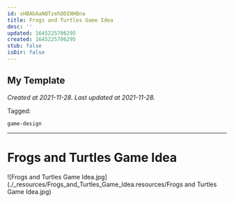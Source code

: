 ```yaml
---
id: sHBAbAaNQTzehDDINHBna
title: Frogs and Turtles Game Idea
desc: ''
updated: 1645225706295
created: 1645225706295
stub: false
isDir: false
---
```

My Template
---

_Created at 2021-11-28._
_Last updated at 2021-11-28._



Tagged: 
```
game-design
```


---

# Frogs and Turtles Game Idea


![Frogs and Turtles Game Idea.jpg](./_resources/Frogs_and_Turtles_Game_Idea.resources/Frogs and Turtles Game Idea.jpg)

